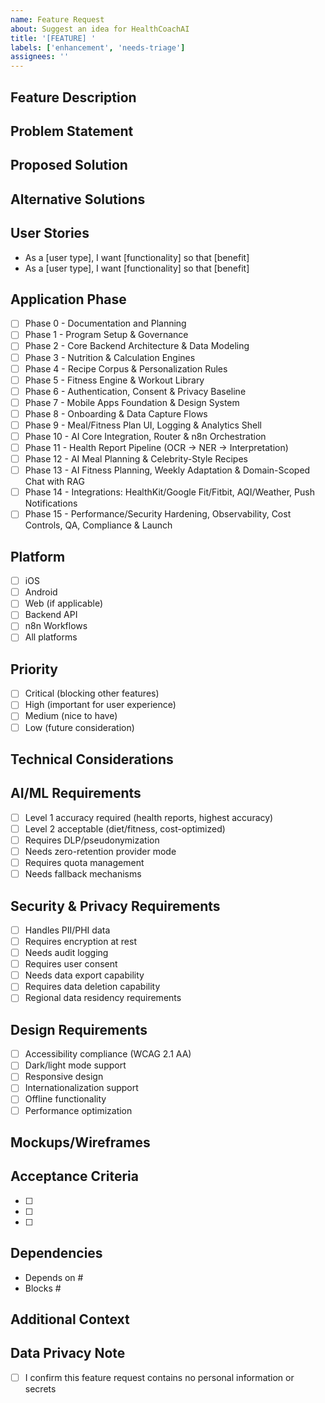 ```yaml
---
name: Feature Request
about: Suggest an idea for HealthCoachAI
title: '[FEATURE] '
labels: ['enhancement', 'needs-triage']
assignees: ''
---
```


## Feature Description

<!-- A clear and concise description of the feature you'd like to see -->

## Problem Statement

<!-- What problem does this feature solve? What pain point does it address? -->

## Proposed Solution

<!-- Describe the solution you'd like to see implemented -->

## Alternative Solutions

<!-- Describe any alternative solutions or features you've considered -->

## User Stories

<!-- Describe how users would interact with this feature -->

- As a [user type], I want [functionality] so that [benefit]
- As a [user type], I want [functionality] so that [benefit]

## Application Phase

<!-- Which phase should this feature be implemented in? -->

- [ ] Phase 0 - Documentation and Planning
- [ ] Phase 1 - Program Setup & Governance
- [ ] Phase 2 - Core Backend Architecture & Data Modeling
- [ ] Phase 3 - Nutrition & Calculation Engines
- [ ] Phase 4 - Recipe Corpus & Personalization Rules
- [ ] Phase 5 - Fitness Engine & Workout Library
- [ ] Phase 6 - Authentication, Consent & Privacy Baseline
- [ ] Phase 7 - Mobile Apps Foundation & Design System
- [ ] Phase 8 - Onboarding & Data Capture Flows
- [ ] Phase 9 - Meal/Fitness Plan UI, Logging & Analytics Shell
- [ ] Phase 10 - AI Core Integration, Router & n8n Orchestration
- [ ] Phase 11 - Health Report Pipeline (OCR → NER → Interpretation)
- [ ] Phase 12 - AI Meal Planning & Celebrity-Style Recipes
- [ ] Phase 13 - AI Fitness Planning, Weekly Adaptation & Domain-Scoped Chat
      with RAG
- [ ] Phase 14 - Integrations: HealthKit/Google Fit/Fitbit, AQI/Weather, Push
      Notifications
- [ ] Phase 15 - Performance/Security Hardening, Observability, Cost Controls,
      QA, Compliance & Launch

## Platform

<!-- Which platforms should this feature support? -->

- [ ] iOS
- [ ] Android
- [ ] Web (if applicable)
- [ ] Backend API
- [ ] n8n Workflows
- [ ] All platforms

## Priority

- [ ] Critical (blocking other features)
- [ ] High (important for user experience)
- [ ] Medium (nice to have)
- [ ] Low (future consideration)

## Technical Considerations

<!-- Any technical requirements, constraints, or considerations -->

## AI/ML Requirements

<!-- If this feature involves AI/ML functionality -->

- [ ] Level 1 accuracy required (health reports, highest accuracy)
- [ ] Level 2 acceptable (diet/fitness, cost-optimized)
- [ ] Requires DLP/pseudonymization
- [ ] Needs zero-retention provider mode
- [ ] Requires quota management
- [ ] Needs fallback mechanisms

## Security & Privacy Requirements

<!-- Security and privacy considerations for this feature -->

- [ ] Handles PII/PHI data
- [ ] Requires encryption at rest
- [ ] Needs audit logging
- [ ] Requires user consent
- [ ] Needs data export capability
- [ ] Requires data deletion capability
- [ ] Regional data residency requirements

## Design Requirements

<!-- UI/UX design considerations -->

- [ ] Accessibility compliance (WCAG 2.1 AA)
- [ ] Dark/light mode support
- [ ] Responsive design
- [ ] Internationalization support
- [ ] Offline functionality
- [ ] Performance optimization

## Mockups/Wireframes

<!-- If you have any visual mockups or wireframes, attach them here -->

## Acceptance Criteria

<!-- Define specific, measurable criteria for when this feature is complete -->

- [ ]
- [ ]
- [ ]

## Dependencies

<!-- List any dependencies or blockers for this feature -->

- Depends on #
- Blocks #

## Additional Context

<!-- Add any other context, research, or background information -->

## Data Privacy Note

<!-- ⚠️ IMPORTANT: Do not include any personal information or secrets in this feature request -->

- [ ] I confirm this feature request contains no personal information or secrets
